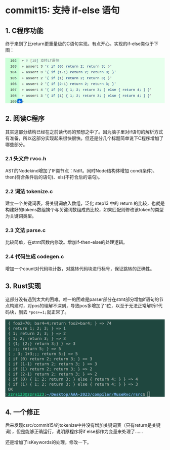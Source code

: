 # commit15: 支持 if-else 语句

## 1.  C程序功能

终于来到了比return更重量级的C语句实现。有点开心。实现的if-else类似于下图：

![1](pics/commit15-pic/func1.png)

## 2. 阅读C程序

其实这部分结构已经在之前读代码的预想之中了。因为脑子里对if语句的解析方式有准备，所以这部分实现起来很快很快。但还是分几个标题简单说下C程序增加了哪些部分。

### 2.1 头文件 rvcc.h

AST的Nodekind增加了IF类节点：NdIf。同时Node结构体增加 cond(条件)、then(符合条件后的语句)、els(不符合后的语句)。

### 2.2 词法 tokenize.c

建立一个关键词表，将关键词放入数组，泛化 step13 中的 return 的比较，也就是构建好的tokens数组挨个与关键词数组成员比较，如果匹配则修改该token的类型为关键词类型。

### 2.3 文法 parse.c

比较简单，在stmt函数内修改。增加if-then-else的处理逻辑。

### 2.4 代码生成 codegen.c

增加一个count对代码块计数，对跳转代码块进行标号，保证跳转的正确性。

## 3. Rust实现

这部分没有遇到太大的困难。唯一的困难是parser部分在stmt部分增加if语句的节点构建时，对pos的理解不深刻，导致pos多增加了1位，以至于无法正常解析if代码块，删去 `*pos+=1;`就正常了。

![1](pics/commit15-pic/result1.png)


## 4. 一个修正

后来发现csrc/commit15/的tokenize中并没有增加关键词表（只有return是关键词），但是能够正确运行，说明原程序将if else都作为变量来处理了......

还是增加了isKeywords的处理。修改一下。
